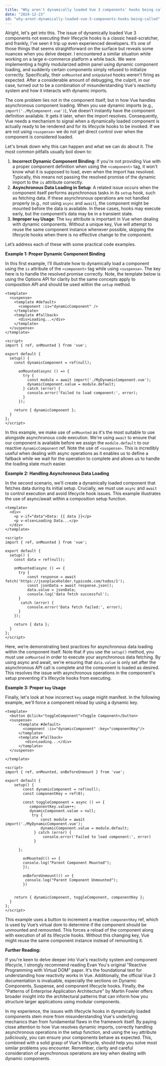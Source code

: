 ```yaml
---
title: "Why aren't dynamically loaded Vue 3 components' hooks being called?"
date: "2024-12-23"
id: "why-arent-dynamically-loaded-vue-3-components-hooks-being-called"
---
```


Alright, let's get into this. The issue of dynamically loaded Vue 3 components not executing their lifecycle hooks is a classic head-scratcher, and frankly, I’ve seen it trip up even experienced developers. It’s one of those things that seems straightforward on the surface but reveals some nuances when you delve deeper. I encountered a similar situation while working on a large e-commerce platform a while back. We were implementing a highly modularized admin panel using dynamic component loading, and suddenly certain components simply refused to initialize correctly. Specifically, their `onMounted` and `onUpdated` hooks weren't firing as expected. After a considerable amount of debugging, the culprit, in our case, turned out to be a combination of misunderstanding Vue's reactivity system and how it interacts with dynamic imports.

The core problem lies not in the component itself, but in how Vue handles asynchronous component loading. When you use dynamic imports (e.g., `import('./MyComponent.vue')`), Vue doesn’t instantly have the component definition available. It gets it later, when the import resolves. Consequently, Vue needs a mechanism to signal when a dynamically loaded component is actually ready to be rendered and for its lifecycle hooks to be invoked. If we are not using `<suspense>` we do not get direct control over when the component is considered loaded.

Let's break down why this can happen and what we can do about it. The most common pitfalls usually boil down to:

1. **Incorrect Dynamic Component Binding**: If you're not providing Vue with a proper component definition when using the `<component>` tag, it won't know what it is supposed to load, even when the import has resolved. Typically, this means not passing the resolved promise of the dynamic import to the `is` attribute correctly.
2. **Asynchronous Data Loading in Setup**: A related issue occurs when the component itself performs asynchronous tasks in its `setup` hook, such as fetching data. If these asynchronous operations are not handled properly (e.g., not using `async` and `await`), the component might be mounted before the data is available. In these cases, hooks may execute early, but the component’s data may be in a transient state.
3. **Improper `key` Usage**: The `key` attribute is important in Vue when dealing with dynamic components. Without a unique key, Vue will attempt to reuse the same component instance whenever possible, skipping the lifecycle hooks when there is no effective change to the component.

Let’s address each of these with some practical code examples.

**Example 1: Proper Dynamic Component Binding**

In this first example, I’ll illustrate how to dynamically load a component using the `is` attribute of the `<component>` tag while using `<suspense>`. The key here is to handle the resolved promise correctly. Note, the template below is using the Options API for clarity but the same concepts apply to composition API and should be used within the `setup` method.

```vue
<template>
  <suspense>
    <template #default>
      <component :is="dynamicComponent" />
    </template>
    <template #fallback>
      <div>Loading...</div>
    </template>
  </suspense>
</template>

<script>
import { ref, onMounted } from 'vue';

export default {
  setup() {
    const dynamicComponent = ref(null);

      onMounted(async () => {
        try {
          const module = await import('./MyDynamicComponent.vue');
          dynamicComponent.value = module.default;
        } catch (error) {
          console.error('Failed to load component:', error);
        }
      });

    return { dynamicComponent };
  }
};
</script>
```
In this example, we make use of `onMounted` as it's the most suitable to use alongside asynchronous code execution. We're using `await` to ensure that our component is available before we assign the `module.default` to our reactive `dynamicComponent` ref. Note the use of `<suspense>`. This is incredibly useful when dealing with async operations as it enables us to define a fallback while we wait for the operation to complete and allows us to handle the loading state much easier.

**Example 2: Handling Asynchronous Data Loading**

In the second scenario, we'll create a dynamically loaded component that fetches data during its initial setup. Crucially, we must use `async` and `await` to control execution and avoid lifecycle hook issues. This example illustrates the use of async/await within a composition setup function.

```vue
<template>
  <div>
    <p v-if="data">Data: {{ data }}</p>
    <p v-else>Loading Data...</p>
  </div>
</template>

<script>
import { ref, onMounted } from 'vue';

export default {
  setup() {
    const data = ref(null);

    onMounted(async () => {
      try {
          const response = await fetch('https://jsonplaceholder.typicode.com/todos/1');
          const jsonData = await response.json();
          data.value = jsonData;
          console.log('data fetch successful');
      }
       catch (error) {
          console.error('Data fetch failed:', error);
      }
    });

    return { data };
  }
};
</script>
```

Here, we’re demonstrating best practices for asynchronous data loading within the component itself. Note that if you use the `setup()` method, you must use `onMounted` in order to execute your asynchronous data fetching. By using async and await, we're ensuring that `data.value` is only set after the asynchronous API call is complete and the component is loaded as desired. This resolves the issue with asynchronous operations in the component's setup preventing it's lifecycle hooks from executing.

**Example 3: Proper `key` Usage**

Finally, let's look at how incorrect `key` usage might manifest. In the following example, we'll force a component reload by using a dynamic key.

```vue
<template>
  <button @click="toggleComponent">Toggle Component</button>
  <suspense>
      <template #default>
        <component :is="dynamicComponent" :key="componentKey"/>
      </template>
      <template #fallback>
         <div>Loading...</div>
      </template>
  </suspense>

</template>

<script>
import { ref, onMounted, onBeforeUnmount } from 'vue';

export default {
    setup() {
        const dynamicComponent = ref(null);
        const componentKey = ref(0);

        const toggleComponent = async () => {
           componentKey.value++;
           dynamicComponent.value = null;
            try {
                const module = await import('./MyDynamicComponent.vue');
                dynamicComponent.value = module.default;
             } catch (error) {
                 console.error('Failed to load component:', error)
             }

      };

        onMounted(() => {
        console.log("Parent Component Mounted");
        });

        onBeforeUnmount(() => {
         console.log("Parent Component Unmounted");
        })


    return { dynamicComponent, toggleComponent, componentKey };
  }
};
</script>
```

This example uses a button to increment a reactive `componentKey` ref, which is used by Vue’s virtual dom to determine if the component should be unmounted and remounted. This forces a reload of the component along with execution of all its lifecycle hooks. Without this changing key, Vue might reuse the same component instance instead of remounting it.

**Further Reading:**

If you're keen to delve deeper into Vue's reactivity system and component lifecycle, I strongly recommend reading Evan You's original "Reactive Programming with Virtual DOM" paper. It's the foundational text for understanding how reactivity works in Vue. Additionally, the official Vue 3 documentation is invaluable, especially the sections on Dynamic Components, Suspense, and component lifecycle hooks. Finally, the "Patterns of Enterprise Application Architecture" by Martin Fowler offers broader insight into the architectural patterns that can inform how you structure larger applications using modular components.

In my experience, the issues with lifecycle hooks in dynamically loaded components stem more from misunderstanding Vue's underlying mechanics than from fundamental flaws in the framework itself. By paying close attention to how Vue resolves dynamic imports, correctly handling asynchronous operations in the setup function, and using the `key` attribute judiciously, you can ensure your components behave as expected. This, combined with a solid grasp of Vue's lifecycle, should help you solve most similar problems you encounter. Remember, clarity and careful consideration of asynchronous operations are key when dealing with dynamic components.
